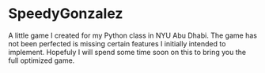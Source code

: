 # SpeedyGonzalez
A little game I created for my Python class in NYU Abu Dhabi. The game has not been perfected is missing certain features I initially intended to implement. Hopefuly I will spend some time soon on this to bring you the full optimized game.
